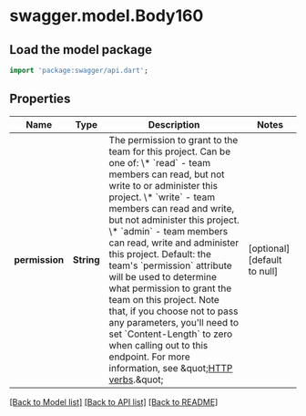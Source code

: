# swagger.model.Body160

## Load the model package
```dart
import 'package:swagger/api.dart';
```

## Properties
Name | Type | Description | Notes
------------ | ------------- | ------------- | -------------
**permission** | **String** | The permission to grant to the team for this project. Can be one of:   \\* &#x60;read&#x60; - team members can read, but not write to or administer this project.   \\* &#x60;write&#x60; - team members can read and write, but not administer this project.   \\* &#x60;admin&#x60; - team members can read, write and administer this project.   Default: the team&#x27;s &#x60;permission&#x60; attribute will be used to determine what permission to grant the team on this project. Note that, if you choose not to pass any parameters, you&#x27;ll need to set &#x60;Content-Length&#x60; to zero when calling out to this endpoint. For more information, see \&quot;[HTTP verbs](https://developer.github.com/v3/#http-verbs).\&quot; | [optional] [default to null]

[[Back to Model list]](../README.md#documentation-for-models) [[Back to API list]](../README.md#documentation-for-api-endpoints) [[Back to README]](../README.md)

